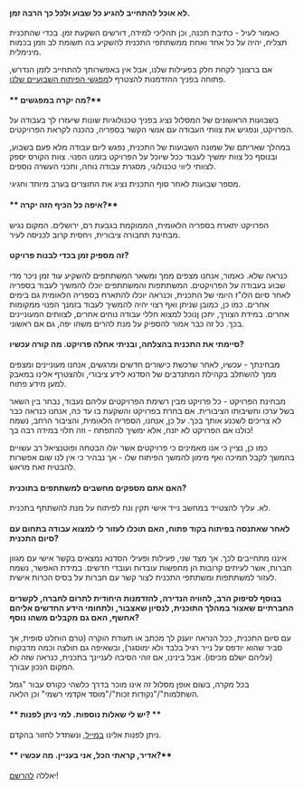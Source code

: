 #### **לא אוכל להתחייב להגיע כל שבוע ולכל כך הרבה זמן.**

כאמור לעיל - כתיבת תכנה, וכן תהליכי למידה, דורשים השקעת זמן.  בכדי שהתכנית תצליח, יהיה על כל אחד ואחת ממשתתפי התכנית להשקיע בה תשומת לב וזמן בכמות מינימלית.  

אם ברצונך לקחת חלק בפעילות שלנו, אבל אין באפשרותך להתחייב לזמן הנדרש, פתוחה בפניך ההזדמנות להצטרף ל[מפגשי הפיתוח השבועיים שלנו](http://www.hasadna.org.il/%D7%94%D7%AA%D7%A0%D7%93%D7%91%D7%95%D7%AA/ "התנדבות בסדנא").


#### ** מה יקרה במפגשים?**

בשבועות הראשונים של המסלול נציג בפניך טכנולוגיות שונות שיעזרו לך בעבודה על הפרויקט, ונפגיש את צוותי העבודה עם אנשי הקשר בספריה, כהכנה לקראת הפרויקטים.

במהלך שאריתם של שמונה השבועות של התכנית, נפגש ליום עבודה מלא פעם בשבוע, ובנוסף כל צוות ימשיך לעבוד ככל שיוכל על הפרויקט בזמנו הפנוי.  צוות הקורס יספק לצוותי ליווי טכנולוגי, מסגרת עבודה נוחה, ותכני העשרה נוספים.

מספר שבועות לאחר סוף התכנית נציג את התוצרים בערב מיוחד וחגיגי.

#### ** איפה כל הכיף הזה יקרה?**
הפרויקט יתארח בספריה הלאומית, הממוקמת בגבעת רם, ירושלים. המקום נגיש מבחינת תחבורה ציבורית, ויחסית קרוב לכניסה לעיר.

#### **זה מספיק זמן בכדי לבנות פרויקט?**

כנראה שלא. כאמור, אנחנו מצפים ממך ומשאר המשתתפים להשקיע עוד זמן ניכר מדי שבוע בעבודה על הפרויקטים.  המשתתפות והמשתתפים יוכלו להמשיך לעבוד בספריה לאחר  סיום הלו"ז היומי של התכנית, וכנראה יוכלו להתארח בספריה הלאומית גם בימים אחרים. כמו כן, כמובן שניתן ואף רצוי יהיה להמשיך לעבוד בזמנך הפנוי ממקומות אחרים.  במידת הצורך, יתכן ןנוכל למצוא חללי עבודה נוחים אחרים, לצוותים המעוניינים בכך. כל זה כבר אמור להספיק על מנת להרים משהו יפה, גם אם ראשוני.

#### **סיימתי את התכנית בהצלחה, ובניתי אחלה פרויקט. מה קורה עכשיו?**

מבחינתך - עכשיו, לאחר שרכשת כישורים חדשים ומרגשים, אנחנו מעוניינים ומצפים ממך להשתלב בקהילת המתנדבים של הסדנא לידע ציבורי, ולהצטרף אלינו במאבק למען מידע פתוח.

מבחינת הפרויקט - כל פרויקט מבין רשימת הפרויקטים עליהם נעבוד, נבחר בין השאר בשל ערכו וחשיבותו הציבורית. אם בחרת בפרויקט והשקעת בו עד כה, אנחנו כנראה כבר לא צריכים לשכנע אותך בכך. על כן, אנחנו, הספריה הלאומית, והציבור הרחב, נשמח כולנו אם הפרויקט לא יזנח, אלא ימשיך להתפתח - וזה תלוי במידה רבה בך!

כמו כן, נציין כי אנו מאמינים כי פרויקטים אשר יגלו הבטחה ופוטנציאל רב עשויים בהמשך לקבל תמיכה ואף מימון להמשך הפיתוח שלו - אך נבהיר כי אין לנו שום אפשרות להבטיח זאת מראש.


#### **האם אתם מספקים מחשבים למשתתפים בתוכנית?**

לא. עליך להצטייד במחשב נייד אישי תקין ונח לפיתוח על מנת להשתתף בתכנית.

#### **לאחר שאתנסה בפיתוח בקוד פתוח, האם תוכלו לעזור לי למצוא עבודה בתחום עם סיום התכנית?**

איננו מתחייבים לכך. אך מצד שני, פעילות ופעילי הסדנא נמצאים בקשר אישי עם מגוון חברות, אשר לעיתים קרובות הן מחפשות עובדות ועובדי חדשים.  במידת האפשר, נשמח לעזור למשתתפות ומשתתפי התכנית לצור קשר עם חברות על בסיס הכרות אישית.

#### **בנוסף לסיפוק הרב, לחוויה הנדירה, להזדמנות היחודית לתרום לחברה, לקשרים החברתיים שאצור במהלך התוכנית, לנסיון שאצבור, ולתחומי הידע החדשים אליהם אחשף, האם גם מקבלים משהו נוסף?**

עם סיום התכנית, ככל הנראה יוענק לך מכתב או תעודת הוקרה (טרם הוחלט סופית, אך סביר שהוא יודפס על נייר רגיל בלבד ולא ימוסגר), ובשאיפה גם חולצה וכמה מדבקות (עליהם ישלם מכיסו). אבל בינינו, אם זוהי הסיבה לעניינך בתכנית, כנראה שזה לא המקום הנכון עבורך.  

בכל מקרה, בשום אופן מסלול זה אינו מוכר בדרך כלשהי כקורס עבור "גמל השתלמות"/"נקודות זכות"/"מוסד אקדמי רשמי" וכן הלאה.

#### ** יש לי שאלות נוספות. למי ניתן לפנות? **
ניתן לפנות אלינו [במייל](mailto:hackita@hasadna.org.il), ונשתדל לחזור בהקדם.

#### ** אדיר, קראתי הכל, אני בעניין. מה עכשיו?**
יאללה [להרשם](/sa "Registration")!